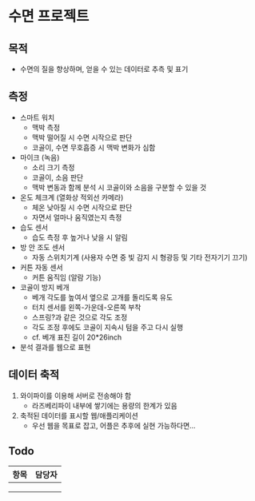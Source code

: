 # 수면 프로젝트

## 목적

- 수면의 질을 향상하며, 얻을 수 있는 데이터로 추측 및 표기

## 측정

- 스마트 워치
  - 맥박 측정
  - 맥박 떨어질 시 수면 시작으로 판단
  - 코골이, 수면 무호흡증 시 맥박 변화가 심함
- 마이크 (녹음)
  - 소리 크기 측정
  - 코골이, 소음 판단
  - 맥박 변동과 함께 분석 시 코골이와 소음을 구분할 수 있을 것
- 온도 체크계 (열화상 적외선 카메라)
  - 체온 낮아질 시 수면 시작으로 판단
  - 자면서 얼마나 움직였는지 측정
- 습도 센서
  - 습도 측정 후 높거나 낮을 시 알림
- 방 안 조도 센서
  - 자동 스위치기계 (사용자 수면 중 빛 감지 시 형광등 및 기타 전자기기 끄기)
- 커튼 자동 센서
  - 커튼 움직임 (알람 기능)
- 코골이 방지 베개
  - 베개 각도를 높여서 옆으로 고개를 돌리도록 유도
  - 터치 센서를 왼쪽-가운데-오른쪽 부착
  - 스프링?과 같은 것으로 각도 조정
  - 각도 조정 후에도 코골이 지속시 텀을 주고 다시 실행
  - cf. 베개 표진 길이 20\*26inch
- 분석 결과를 웹으로 표현

## 데이터 축적

1. 와이파이를 이용해 서버로 전송해야 함
   - 라즈베리파이 내부에 쌓기에는 용량의 한계가 있음
2. 축적된 데이터를 표시할 웹/애플리케이션
   - 우선 웹을 목표로 잡고, 어플은 추후에 실현 가능하다면...

## Todo

| 항목 | 담당자 |
| ---- | ------ |
|      |        |
|      |        |
|      |        |

